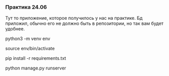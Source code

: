 ### Практика 24.06

Тут то приложение, которое получилось у нас на практике.
Бд приложил, обычно его не должно быть в репозитории, но так вам будет удобнее.

python3 -m venv env

source env/bin/activate

pip install -r requirements.txt

python manage.py runserver